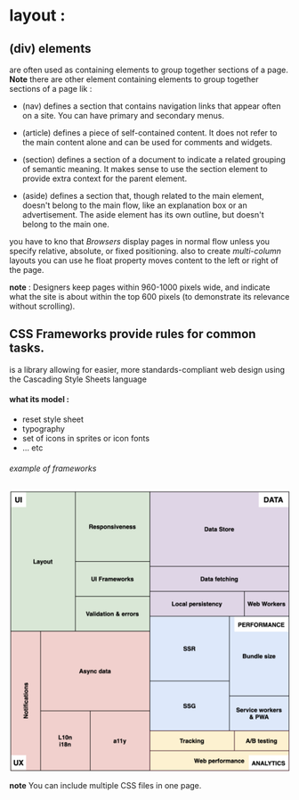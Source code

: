 # layout :



## (div) elements 
 are often used as containing elements to group together sections of a page.
 **Note** 
 there are other element containing elements to group together sections of a page lik :

 *  (nav) defines a section that contains navigation links that appear often on a site. You can have primary and secondary menus. 

 * (article) defines a piece of self-contained content. It does not refer to the main content alone and can be used for comments and widgets.

 * (section) defines a section of a document to indicate a related grouping of semantic meaning. It makes sense to use the section element to provide extra context for the parent element.

 *  (aside) defines a section that, though related to the main element, doesn't belong to the main flow, like an explanation box or an advertisement. The aside element has its own outline, but doesn't belong to the main one.

 you have to kno that *Browsers* display pages in normal flow unless you specify relative, absolute, or fixed positioning. also  to create *multi-column* layouts you can use he float property moves content to the left or right of the page. 


 **note** : Designers keep pages within 960-1000 pixels wide, and indicate what the site is about within the top 600 pixels (to demonstrate its relevance without scrolling).

 ## CSS Frameworks provide rules for common tasks.

 is a library allowing for easier, more standards-compliant web design using the Cascading Style Sheets language

#### what its model :

* reset style sheet 
* typography 
* set of icons in sprites or icon fonts 
* ... etc 

###### example of frameworks 
![Image of example](frame.png)

**note** You can include multiple CSS files in one page.

